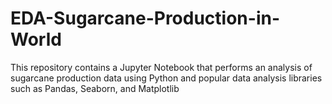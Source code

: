 # EDA-Sugarcane-Production-in-World
This repository contains a Jupyter Notebook that performs an analysis of sugarcane production data using Python and popular data analysis libraries such as Pandas, Seaborn, and Matplotlib
